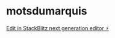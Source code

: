 # motsdumarquis

[Edit in StackBlitz next generation editor ⚡️](https://stackblitz.com/~/github.com/KarinePnd/motsdumarquis)